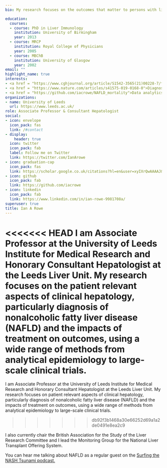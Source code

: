 ```yaml
---
bio: My research focuses on the outcomes that matter to persons with liver disease

education:
  courses:
  - course: PhD in Liver Immunology
    institution: University of Birmingham
    year: 2013
  - course: MRCP
    institution: Royal College of Physicians
    year: 2005
  - course: MBChB
    institution: University of Glasgow
    year: 2002
email: ""
highlight_name: true
interests:
- <a href = "https://www.cghjournal.org/article/S1542-3565(21)00228-7/fulltext">Nonalcoholic fatty liver disease</a>
- <a href = "https://www.nature.com/articles/s41575-019-0168-0">Diagnosis</a>
- <a href = "https://github.com/iacrowe/NAFLD_mortality">Data analytics</a>
organizations:
- name: University of Leeds
  url: https://www.leeds.ac.uk/
role: Associate Professor & Consultant Hepatologist
social:
- icon: envelope
  icon_pack: fas
  link: /#contact
- display:
    header: true
  icon: twitter
  icon_pack: fab
  label: Follow me on Twitter
  link: https://twitter.com/IanArowe
- icon: graduation-cap
  icon_pack: fas
  link: https://scholar.google.co.uk/citations?hl=en&user=xyIXrQwAAAAJ&view_op=list_works&sortby=pubdate&inst=7204875633217014871
- icon: github
  icon_pack: fab
  link: https://github.com/iacrowe
- icon: linkedin
  icon_pack: fab
  link: https://www.linkedin.com/in/ian-rowe-9981708a/
superuser: true
title: Ian A Rowe
---
```


<<<<<<< HEAD
I am Associate Professor at the University of Leeds Institute for Medical Research and Honorary Consultant Hepatologist at the Leeds Liver Unit.  My research focuses on the patient relevant aspects of clinical hepatology, particularly diagnosis of nonalcoholic fatty liver disease (NAFLD) and the impacts of treatment on outcomes, using a wide range of methods from analytical epidemiology to large-scale clinical trials.
=======
I am Associate Professor at the University of Leeds Institute for Medical Research and Honorary Consultant Hepatologist at the Leeds Liver Unit.  My research focuses on patient relevant aspects of clinical hepatology, particularly diagnosis of nonalcoholic fatty liver disease (NAFLD) and the impacts of treatment on outcomes, using a wide range of methods from analytical epidemiology to large-scale clinical trials.
>>>>>>> db92f3b1468a30e66252d69a1a2de0491e8ea2c9

I also currently chair the British Association for the Study of the Liver Research Committee and I lead the Monitoring Group for the National Liver Transplant Offering System.

You can hear me talking about NAFLD as a regular guest on the <a href = "https://surfingnash.com/">Surfing the NASH Tsunami podcast.</a>


